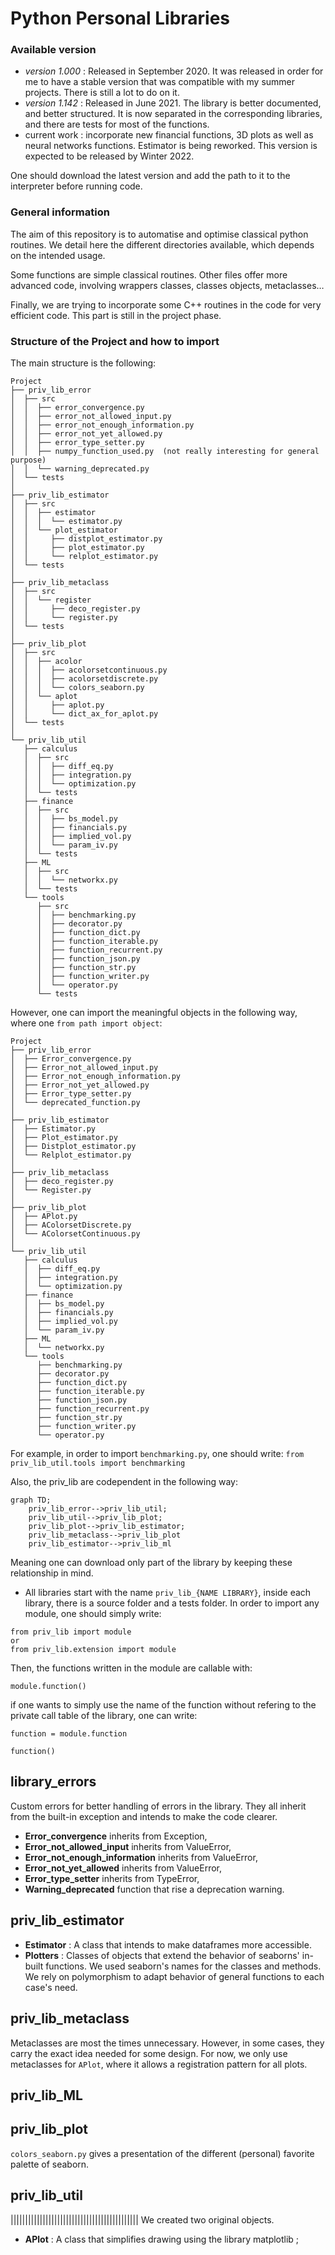 # Python Personal Libraries

### Available version

* *version 1.000* :  Released in September 2020. It was released in order for me to have a stable version that was compatible with my summer projects. There is still a lot to do on it. 
* *version 1.142* : Released in June 2021. The library is better documented, and better structured. It is now separated in the corresponding libraries, and there are tests for most of the functions.
* current work : incorporate new financial functions, 3D plots as well as neural networks functions. Estimator is being reworked. This version is expected to be released by Winter 2022.


One should download the latest version and add the path to it to the interpreter before running code.

### General information

The aim of this repository is to automatise and optimise classical python routines. We detail here the different directories available, which depends on the intended usage. 

Some functions are simple classical routines. Other files offer more advanced code, involving wrappers classes, classes objects, metaclasses…

Finally, we are trying to incorporate some C++ routines in the code for very efficient code. This part is still in the project phase.
 
### Structure of the Project and how to import

The main structure is the following:
```
Project
├── priv_lib_error 
│  ├── src
│  │  ├── error_convergence.py
│  │  ├── error_not_allowed_input.py
│  │  ├── error_not_enough_information.py
│  │  ├── error_not_yet_allowed.py
│  │  ├── error_type_setter.py
│  │  ├── numpy_function_used.py  (not really interesting for general purpose)
│  │  └── warning_deprecated.py
│  └── tests
│
├── priv_lib_estimator 
│  ├── src
│  │  ├── estimator
│  │  │  └── estimator.py
│  │  └── plot_estimator
│  │     ├── distplot_estimator.py
│  │     ├── plot_estimator.py
│  │     └── relplot_estimator.py
│  └── tests
│
├── priv_lib_metaclass 
│  ├── src
│  │  └── register
│  │     ├── deco_register.py
│  │     └── register.py
│  └── tests
│
├── priv_lib_plot 
│  ├── src
│  │  ├── acolor
│  │  │  ├── acolorsetcontinuous.py
│  │  │  ├── acolorsetdiscrete.py
│  │  │  └── colors_seaborn.py
│  │  └── aplot
│  │     ├── aplot.py
│  │     └── dict_ax_for_aplot.py
│  └── tests
│
└── priv_lib_util 
   ├── calculus
   │  ├── src
   │  │  ├── diff_eq.py
   │  │  ├── integration.py
   │  │  └── optimization.py
   │  └── tests
   ├── finance
   │  ├── src
   │  │  ├── bs_model.py
   │  │  ├── financials.py
   │  │  ├── implied_vol.py
   │  │  └── param_iv.py
   │  └── tests
   ├── ML  
   │  ├── src
   │  │  └── networkx.py
   │  └── tests
   └── tools
      ├── src
      │  ├── benchmarking.py
      │  ├── decorator.py
      │  ├── function_dict.py
      │  ├── function_iterable.py
      │  ├── function_recurrent.py
      │  ├── function_json.py
      │  ├── function_str.py
      │  ├── function_writer.py
      │  └── operator.py
      └── tests
```

However, one can import the meaningful objects in the following way, where one `from path import object`:



```
Project
├── priv_lib_error 
│  ├── Error_convergence.py
│  ├── Error_not_allowed_input.py
│  ├── Error_not_enough_information.py
│  ├── Error_not_yet_allowed.py
│  ├── Error_type_setter.py
│  └── deprecated_function.py
│
├── priv_lib_estimator 
│  ├── Estimator.py
│  ├── Plot_estimator.py
│  ├── Distplot_estimator.py
│  └── Relplot_estimator.py
│
├── priv_lib_metaclass 
│  ├── deco_register.py
│  └── Register.py
│
├── priv_lib_plot 
│  ├── APlot.py
│  ├── AColorsetDiscrete.py
│  └── AColorsetContinuous.py
│
└── priv_lib_util 
   ├── calculus
   │  ├── diff_eq.py
   │  ├── integration.py
   │  └── optimization.py
   ├── finance
   │  ├── bs_model.py
   │  ├── financials.py
   │  ├── implied_vol.py
   │  └── param_iv.py
   ├── ML  
   │  └── networkx.py
   └── tools
      ├── benchmarking.py
      ├── decorator.py
      ├── function_dict.py
      ├── function_iterable.py
      ├── function_json.py
      ├── function_recurrent.py
      ├── function_str.py
      ├── function_writer.py
      └── operator.py
```




For example, in order to import `benchmarking.py`, one should write:  `from priv_lib_util.tools import benchmarking`

Also, the priv_lib are codependent in the following way:

```mermaid
graph TD;
    priv_lib_error-->priv_lib_util;
    priv_lib_util-->priv_lib_plot;
    priv_lib_plot-->priv_lib_estimator;
    priv_lib_metaclass-->priv_lib_plot
    priv_lib_estimator-->priv_lib_ml

```

Meaning one can download only part of the library by keeping these relationship in mind.

* All libraries start with the name `priv_lib_{NAME LIBRARY}`,
inside each library,  there is a source folder and a tests folder. In order to import any module, one should simply write:

```
from priv_lib import module
or
from priv_lib.extension import module
```

Then, the functions written in the module are callable with:

```
module.function()
```

if one wants to simply use the name of the function without refering to the private call table of the library, one can write:

```
function = module.function

function()
```


## library_errors

Custom errors for better handling of errors in the library. They all inherit from the built-in exception and intends to make the code clearer.

* **Error_convergence** inherits from Exception,
* **Error_not_allowed_input** inherits from ValueError,
* **Error_not_enough_information** inherits from ValueError,
* **Error_not_yet_allowed** inherits from ValueError,
* **Error_type_setter** inherits from TypeError,
* **Warning_deprecated** function that rise a deprecation warning.

## priv_lib_estimator

* **Estimator** : A class that intends to make dataframes more accessible.
* **Plotters** : Classes of objects that extend the behavior of seaborns' in-built functions. 
  We used seaborn's names for the classes and methods. 
  We rely on polymorphism to adapt behavior of general functions to each case's need.
  
## priv_lib_metaclass
Metaclasses are most the times unnecessary. However, in some cases, they carry the exact idea needed for some design. 
For now, we only use metaclasses for `APlot`, where it allows a registration pattern for all plots.

## priv_lib_ML

## priv_lib_plot

`colors_seaborn.py` gives a presentation of the different (personal) favorite palette of seaborn.
## priv_lib_util



||||||||||||||||||||||||||||||||||||||||||||
We created two original objects. 

* **APlot** : A class that simplifies drawing using the library matplotlib ; 
